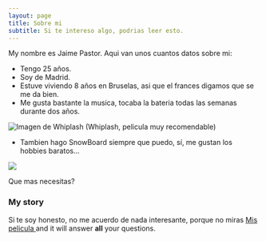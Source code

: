 ```yaml
---
layout: page
title: Sobre mi
subtitle: Si te intereso algo, podrias leer esto.
---
```


My nombre es Jaime Pastor. Aqui van unos cuantos datos sobre mi:

- Tengo 25 años.
- Soy de Madrid.
- Estuve viviendo 8 años en Bruselas, asi que el frances digamos que se me da bien.
- Me gusta bastante la musica, tocaba la bateria todas las semanas durante dos años.

![Imagen de Whiplash](https://i.pinimg.com/originals/bb/9b/7d/bb9b7d5bbf709ee31190bdf2e66786b3.gif)
(Whiplash, pelicula muy recomendable)

- Tambien hago SnowBoard siempre que puedo, sí, me gustan los hobbies baratos...
<img src ="https://i.pinimg.com/originals/cb/92/6f/cb926f3e249f861ce38292c06288c8c6.jpg">

Que mas necesitas?

### My story

Si te soy honesto, no me acuerdo de nada interesante, porque no miras  [Mis pelicula ](https://en.wikipedia.org/wiki/The_Princess_Bride_%28film%29) and it will answer **all** your questions.
